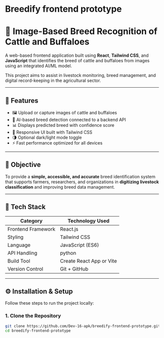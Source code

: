 # Breedify frontend prototype

# 🐄 Image-Based Breed Recognition of Cattle and Buffaloes

A web-based frontend application built using **React**, **Tailwind CSS**, and **JavaScript** that identifies the breed of cattle and buffaloes from images using an integrated AI/ML model.  

This project aims to assist in livestock monitoring, breed management, and digital record-keeping in the agricultural sector.

---

## 🚀 Features

- 🖼️ Upload or capture images of cattle and buffaloes  
- 🤖 AI-based breed detection connected to a backend API  
- 📊 Displays predicted breed with confidence score  
- 🎨 Responsive UI built with Tailwind CSS  
- 🌗 Optional dark/light mode toggle  
- ⚡ Fast performance optimized for all devices  

---

## 🧠 Objective

To provide a **simple, accessible, and accurate** breed identification system that supports farmers, researchers, and organizations in **digitizing livestock classification** and improving breed data management.

---

## 🧱 Tech Stack

| Category | Technology Used |
|-----------|-----------------|
| Frontend Framework | React.js |
| Styling | Tailwind CSS |
| Language | JavaScript (ES6) |
| API Handling | python |
| Build Tool | Create React App or Vite |
| Version Control | Git + GitHub |

---

## ⚙️ Installation & Setup

Follow these steps to run the project locally:

### 1. Clone the Repository

```bash
git clone https://github.com/Dev-16-apk/breedify-frontend-prototype.git
cd breedify-frontend-prototype
